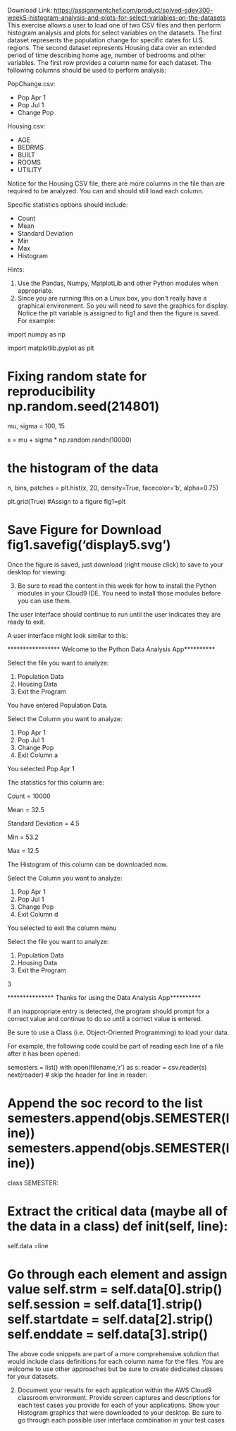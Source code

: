 Download Link: https://assignmentchef.com/product/solved-sdev300-week5-histogram-analysis-and-plots-for-select-variables-on-the-datasets
<br>
This exercise allows a user to load one of two CSV files and then perform histogram analysis and plots for select variables on the datasets. The first dataset represents the population change for specific dates for U.S. regions. The second dataset represents Housing data over an extended period of time describing home age, number of bedrooms and other variables. The first row provides a column name for each dataset. The following columns should be used to perform analysis:

PopChange.csv:

<ul>

 <li>Pop Apr 1</li>

 <li>Pop Jul 1</li>

 <li>Change Pop</li>

</ul>

Housing.csv:

<ul>

 <li>AGE</li>

 <li>BEDRMS</li>

 <li>BUILT</li>

 <li>ROOMS</li>

 <li>UTILITY</li>

</ul>

Notice for the Housing CSV file, there are more columns in the file than are required to be analyzed. You can and should still load each column.

Specific statistics options should include:

<ul>

 <li>Count</li>

 <li>Mean</li>

 <li>Standard Deviation</li>

 <li>Min</li>

 <li>Max</li>

 <li>Histogram</li>

</ul>

Hints:

<ol>

 <li>Use the Pandas, Numpy, MatplotLib and other Python modules when appropriate.</li>

 <li>Since you are running this on a Linux box, you don’t really have a graphical environment. So you will need to save the graphics for display. Notice the plt variable is assigned to fig1 and then the figure is saved. For example:</li>

</ol>




import numpy as np

import matplotlib.pyplot as plt




# Fixing random state for reproducibility np.random.seed(214801)




mu, sigma = 100, 15

x = mu + sigma * np.random.randn(10000)




# the histogram of the data

n, bins, patches = plt.hist(x, 20, density=True, facecolor=’b’, alpha=0.75)

plt.grid(True) #Assign to a figure fig1=plt

# Save Figure for Download fig1.savefig(‘display5.svg’)




Once the figure is saved, just download (right mouse click) to save to your desktop for viewing:










<ol start="3">

 <li>Be sure to read the content in this week for how to install the Python modules in your Cloud9 IDE. You need to install those modules before you can use them.</li>

</ol>




The user interface should continue to run until the user indicates they are ready to exit.

A user interface might look similar to this:

***************** Welcome to the Python Data Analysis App**********

Select the file you want to analyze:

<ol>

 <li>Population Data</li>

 <li>Housing Data</li>

 <li>Exit the Program</li>

</ol>

You have entered Population Data.

Select the Column you want to analyze:

<ol>

 <li>Pop Apr 1</li>

 <li>Pop Jul 1</li>

 <li>Change Pop</li>

 <li>Exit Column a</li>

</ol>

You selected Pop Apr 1

The statistics for this column are:

Count = 10000

Mean = 32.5

Standard Deviation = 4.5

Min = 53.2

Max = 12.5




The Histogram of this column can be downloaded now.

Select the Column you want to analyze:

<ol>

 <li>Pop Apr 1</li>

 <li>Pop Jul 1</li>

 <li>Change Pop</li>

 <li>Exit Column d</li>

</ol>

You selected to exit the column menu

Select the file you want to analyze:

<ol>

 <li>Population Data</li>

 <li>Housing Data</li>

 <li>Exit the Program</li>

</ol>

3




*************** Thanks for using the Data Analysis App**********

If an inappropriate entry is detected, the program should prompt for a correct value and continue to do so until a correct value is entered.

Be sure to use a Class (i.e. Object-Oriented Programming) to load your data.

For example, the following code could be part of reading each line of a file after it has been opened:

semesters = list()     with open(filename,’r’) as s:         reader = csv.reader(s)         next(reader) # skip the header         for line in reader:

# Append the soc record to the list             semesters.append(objs.SEMESTER(line))                        semesters.append(objs.SEMESTER(line))




class SEMESTER:

# Extract the critical data (maybe all of the data in a class)     def __init__(self, line):

self.data =line

# Go through each element and assign value             self.strm = self.data[0].strip()         self.session = self.data[1].strip()         self.startdate = self.data[2].strip()         self.enddate = self.data[3].strip()

The above code snippets are part of a more comprehensive solution that would include class definitions for each column name for the files. You are welcome to use other approaches but be sure to create dedicated classes for your datasets.

2. Document your results for each application within the AWS Cloud9 classroom environment.  Provide screen captures and descriptions for each test cases you provide for each of your applications. Show your Histogram graphics that were downloaded to your desktop. Be sure to go through each possible user interface combination in your test cases
